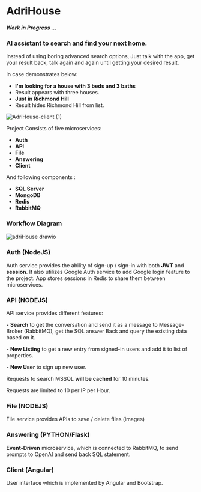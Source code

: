 # AdriHouse 
***Work in Progress ...***

### AI assistant to search and find your next home.
Instead of using boring advanced search options, Just talk with the app, get your result back, talk again and again until getting your desired result. 

In case demonstrates below:
- **I'm looking for a house with 3 beds and 3 baths**
- Result appears with three houses.
- **Just in Richmond Hill**
- Result hides Richmond Hill from list.

![AdriHouse-client (1)](https://github.com/farshin-code/adriHouse/assets/76722711/30209103-48ae-4ce1-b9b4-dfde7d69c03a)



Project Consists of five microservices:

- **Auth**
- **API**
- **File**
- **Answering**
- **Client**

And following components :

- **SQL Server**
- **MongoDB**
- **Redis**
- **RabbitMQ**

### Workflow Diagram

![adriHouse drawio](https://github.com/farshin-code/adriHouse/assets/76722711/9aba9e26-2d6e-403a-8919-28df9e1748b6)

### Auth (NodeJS)

Auth service provides the ability of sign-up / sign-in with both **JWT** and **session**. It also utilizes Google Auth service to add Google login feature to the project. App stores sessions in Redis to share them between microservices.

### API (NODEJS)

API service provides different features:

**-** **Search** to get the conversation and send it as a message to Message-Broker (RabbitMQ), get the SQL answer Back and query the existing data based on it.

**-** **New Listing** to get a new entry from signed-in users and add it to list of properties.

**-** **New User** to sign up new user.

Requests to search MSSQL **will be cached** for 10 minutes.

Requests are limited to 10 per IP per Hour.

### File (NODEJS)

File service provides APIs to save / delete files (images)

### Answering (PYTHON/Flask)

**Event-Driven** microservice, which is connected to RabbitMQ, to send prompts to OpenAI and send back SQL statement.

### Client (Angular)

User interface which is implemented by Angular and Bootstrap.
